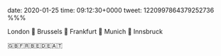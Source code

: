 date: 2020-01-25
time: 09:12:30+0000
tweet: 1220997864379252736
%%%

London 🚆 Brussels 🚆 Frankfurt 🚆 Munich 🚆 Innsbruck

🇬🇧🇫🇷🇧🇪🇩🇪🇦🇹
